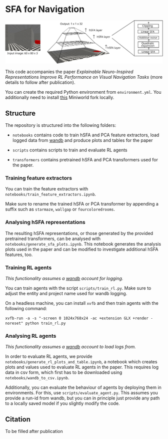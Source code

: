 # SFA for Navigation

![Example of a hSFA transformer](images/hsfa.png)

This code accompanies the paper _Explainable Neuro-Inspired Representations Improve RL Performance on Visual Navigation Tasks_ (more details to follow after publication).

You can create the required Python environment from `environment.yml`. You additionally need to install [this](https://anonymous.4open.science/r/Miniworld-D3D5/README.md) Miniworld fork locally.

## Structure

The repository is structured into the following folders:

- `notebooks` contains code to train hSFA and PCA feature extractors, load logged data from [wandb](https://wandb.ai) and produce plots and tables for the paper

- `scripts` contains scripts to train and evaluate RL agents

- `transformers` contains pretrained hSFA and PCA transformers used for the paper.

### Training feature extractors

You can train the feature extractors with `notebooks/train_feature_extractors.ipynb`.

Make sure to rename the trained hSFA or PCA transformer by appending a suffix such as `starmaze`, `wallgap` or `fourcoloredrooms`.

### Analysing hSFA representations

The resulting hSFA representations, or those generated by the provided pretrained transformers, can be analysed with `notebooks/generate_sfa_plots.ipynb`. This notebook generates the analysis plots used in the paper and can be modified to investigate additional hSFA features, too.

### Training RL agents

_This functionality assumes a [wandb](https://wandb.ai) account for logging._

You can train agents with the script `scripts/train_rl.py`. Make sure to adjust the entity and project name used for wandb logging.

On a headless machine, you can install `xvfb` and then train agents with the following command:

```
xvfb-run -a -s "-screen 0 1024x768x24 -ac +extension GLX +render -noreset" python train_rl.py
```

### Analysing RL agents

_This functionality assumes a [wandb](https://wandb.ai) account to load logs from._

In order to evaluate RL agents, we provide `notebooks/generate_rl_plots_and_table.ipynb`, a notebook which creates plots and values used to evaluate RL agents in the paper. This requires log data in csv form, which first has to be downloaded using `notebooks/wandb_to_csv.ipynb`.

Additionally, you can evaluate the behaviour of agents by deploying them in environments. For this, use `scripts/evaluate_agent.py`. This assumes you provide a run-id from wandb, but you can in principle just provide any path to a locally saved model if you slightly modify the code.

## Citation
To be filled after publication